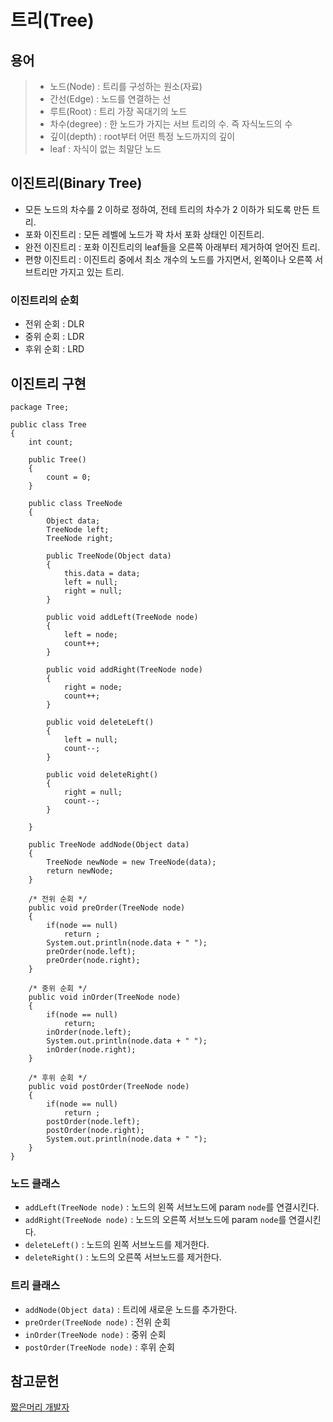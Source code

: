 # 트리(Tree)

## 용어
> - 노드(Node) : 트리를 구성하는 원소(자료)
> - 간선(Edge) : 노드를 연결하는 선
> - 루트(Root) : 트리 가장 꼭대기의 노드
> - 차수(degree) : 한 노드가 가지는 서브 트리의 수. 즉 자식노드의 수
> - 깊이(depth) : root부터 어떤 특정 노드까지의 깊이
> - leaf : 자식이 없는 최말단 노드

## 이진트리(Binary Tree)
- 모든 노드의 차수를 2 이하로 정하여, 전테 트리의 차수가 2 이하가 되도록 만든 트리.
- 포화 이진트리 : 모든 레벨에 노드가 꽉 차서 포화 상태인 이진트리.
- 완전 이진트리 : 포화 이진트리의 leaf들을 오른쪽 아래부터 제거하여 얻어진 트리.
- 편향 이진트리 : 이진트리 중에서 최소 개수의 노드를 가지면서, 왼쪽이나 오른쪽 서브트리만 가지고 있는 트리.

### 이진트리의 순회
- 전위 순회 : DLR
- 중위 순회 : LDR
- 후위 순회 : LRD

## 이진트리 구현

```
package Tree;

public class Tree
{
	int count;
	
	public Tree()
	{
		count = 0;
	}
	
	public class TreeNode
	{
		Object data;
		TreeNode left;
		TreeNode right;
		
		public TreeNode(Object data)
		{
			this.data = data;
			left = null;
			right = null;
		}
	
		public void addLeft(TreeNode node)
		{
			left = node;
			count++;
		}
		
		public void addRight(TreeNode node)
		{
			right = node;
			count++;
		}
		
		public void deleteLeft()
		{
			left = null;
			count--;
		}
		
		public void deleteRight()
		{
			right = null;
			count--;
		}
		
	}
	
	public TreeNode addNode(Object data)
	{
		TreeNode newNode = new TreeNode(data);
		return newNode;
	}
	
	/* 전위 순회 */
	public void preOrder(TreeNode node)
	{
		if(node == null)
			return ;
		System.out.println(node.data + " ");
		preOrder(node.left);
		preOrder(node.right);
	}
	
	/* 중위 순회 */
	public void inOrder(TreeNode node)
	{
		if(node == null)
			return;
		inOrder(node.left);
		System.out.println(node.data + " ");
		inOrder(node.right);
	}
	
	/* 후위 순회 */
	public void postOrder(TreeNode node)
	{
		if(node == null)
			return ;
		postOrder(node.left);
		postOrder(node.right);
		System.out.println(node.data + " ");	
	}
}

```

### 노드 클래스
- <code>addLeft(TreeNode node)</code> : 노드의 왼쪽 서브노드에 param <code>node</code>를 연결시킨다.
- <code>addRight(TreeNode node)</code> : 노드의 오른쪽 서브노드에 param <code>node</code>를 연결시킨다.
- <code>deleteLeft()</code> : 노드의 왼쪽 서브노드를 제거한다.
- <code>deleteRight()</code> : 노드의 오른쪽 서브노드를 제거한다.

### 트리 클래스
- <code>addNode(Object data)</code> : 트리에 새로운 노드를 추가한다.
- <code>preOrder(TreeNode node)</code> : 전위 순회
- <code>inOrder(TreeNode node)</code> : 중위 순회
- <code>postOrder(TreeNode node)</code> : 후위 순회

## 참고문헌
[짧은머리 개발자](https://dev-whoan.xyz/40)